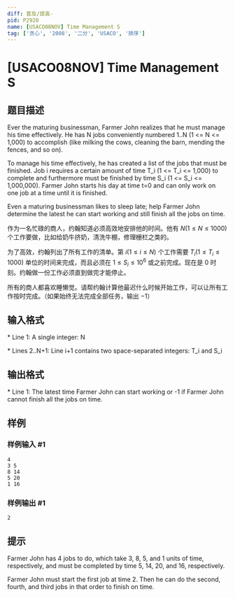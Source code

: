 ```yaml
---
diff: 普及/提高-
pid: P2920
name: [USACO08NOV] Time Management S
tag: ['贪心', '2008', '二分', 'USACO', '排序']
---
```

# [USACO08NOV] Time Management S
## 题目描述

Ever the maturing businessman, Farmer John realizes that he must manage his time effectively. He has N jobs conveniently numbered 1..N (1 <= N <= 1,000) to accomplish (like milking the cows, cleaning the barn, mending the fences, and so on).

To manage his time effectively, he has created a list of the jobs that must be finished. Job i requires a certain amount of time T\_i (1 <= T\_i <= 1,000) to complete and furthermore must be finished by time S\_i (1 <= S\_i <= 1,000,000). Farmer John starts his day at time t=0 and can only work on one job at a time until it is finished.

Even a maturing businessman likes to sleep late; help Farmer John determine the latest he can start working and still finish all the jobs on time.

作为一名忙碌的商人，约翰知道必须高效地安排他的时间。他有 $N(1\le N\le 1000)$ 个工作要做，比如给奶牛挤奶，清洗牛棚，修理栅栏之类的。

为了高效，约翰列出了所有工作的清单。第 $i(1\le i\le N)$ 个工作需要 $T_i(1\le T_i\le 1000)$ 单位的时间来完成，而且必须在 $1\le S_i\le 10^6$ 或之前完成。现在是 $0$ 时刻。约翰做一份工作必须直到做完才能停止。

所有的商人都喜欢睡懒觉。请帮约翰计算他最迟什么时候开始工作，可以让所有工作按时完成。（如果始终无法完成全部任务，输出 $-1$）

## 输入格式

\* Line 1: A single integer: N

\* Lines 2..N+1: Line i+1 contains two space-separated integers: T\_i and S\_i

## 输出格式

\* Line 1: The latest time Farmer John can start working or -1 if Farmer John cannot finish all the jobs on time.

## 样例

### 样例输入 #1
```
4 
3 5 
8 14 
5 20 
1 16 

```
### 样例输出 #1
```
2 

```
## 提示

Farmer John has 4 jobs to do, which take 3, 8, 5, and 1 units of time, respectively, and must be completed by time 5, 14, 20, and 16, respectively.


Farmer John must start the first job at time 2. Then he can do the second, fourth, and third jobs in that order to finish on time.

